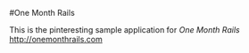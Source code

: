 #One Month Rails

This is the pinteresting sample application for 
*One Month Rails* http://onemonthrails.com